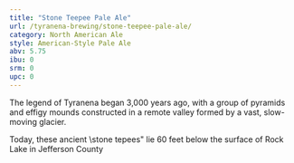 ```yaml
---
title: "Stone Teepee Pale Ale"
url: /tyranena-brewing/stone-teepee-pale-ale/
category: North American Ale
style: American-Style Pale Ale
abv: 5.75
ibu: 0
srm: 0
upc: 0
---
```

The legend of Tyranena began 3,000 years ago, with a group of pyramids and effigy mounds constructed in a remote valley formed by a vast, slow-moving glacier.  

Today, these ancient \stone tepees\" lie 60 feet below the surface of Rock Lake in Jefferson County
